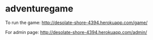 adventuregame
=============

To run the game: http://desolate-shore-4394.herokuapp.com/game/

For admin page: http://desolate-shore-4394.herokuapp.com/admin/
